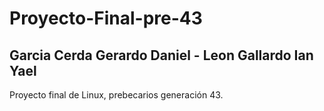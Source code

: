 # Proyecto-Final-pre-43
## Garcia Cerda Gerardo Daniel - Leon Gallardo Ian Yael
Proyecto final de Linux, prebecarios generación 43. 
